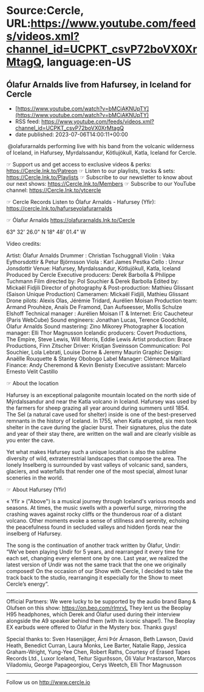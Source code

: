 # Source:Cercle, URL:https://www.youtube.com/feeds/videos.xml?channel_id=UCPKT_csvP72boVX0XrMtagQ, language:en-US

## Ólafur Arnalds live from Hafursey, in Iceland for Cercle
 - [https://www.youtube.com/watch?v=bMCiAKNUpTY](https://www.youtube.com/watch?v=bMCiAKNUpTY)
 - RSS feed: https://www.youtube.com/feeds/videos.xml?channel_id=UCPKT_csvP72boVX0XrMtagQ
 - date published: 2023-07-06T14:00:11+00:00

​ @olafurarnalds performing live with his band from the volcanic wilderness of Iceland, in Hafursey, Myrdalssandur, Kötlujökull, Katla, Iceland for Cercle. 

☞ Support us and get access to exclusive videos & perks: https://Cercle.lnk.to/Patreon
☞ Listen to our playlists, tracks & sets: https://Cercle.lnk.to/Playlists
☞ Subscribe to our newsletter to know about our next shows: https://Cercle.lnk.to/Members
☞ Subscribe to our YouTube channel: https://Cercle.lnk.to/ytcercle

☞ Cercle Records 
Listen to Ólafur Arnalds - Hafursey (Yfir): https://cercle.lnk.to/hafurseyolafurarnalds

☞ Ólafur Arnalds
https://olafurarnalds.lnk.to/Cercle

63° 32' 26.0" N 18° 48' 01.4" W

Video credits:

Artist: Ólafur Arnalds
Drummer : Christian Tschuggnall
Violin : Vaka Eythorsdottir & Petur Björnsson
Viola : Karl James Pestka
Cello : Unnur Jonsdottir
Venue: Hafursey, Myrdalssandur, Kötlujökull, Katla, Iceland
Produced by Cercle
Executive producers: Derek Barbolla & Philippe Tuchmann
Film directed by: Pol Souchier & Derek Barbolla
Edited by: Mickaël Fidjili
Director of photography & Post-production: Mathieu Glissant (Saison Unique Production)
Cameramen: Mickaël Fidjili, Mathieu Glissant
Drone pilots: Alexis Olas, Jérémie Tridard, Aurélien Moisan
Production team: Armand Prouhèze, Anaïs De Framond, Dan Aufseesser, Mollis Schulze Elshoff
Technical manager : Aurélien Moisan
IT & Internet: Eric Caucheteur (Paris WebCube)
Sound engineers: Jonathan Lucas, Terence Goodchild, Ólafur Arnalds
Sound mastering: Zino Mikorey
Photographer & location manager: Elli Thor Magnusson
Icelandic producers: Covert Productions, The Empire, Steve Lewis, Will Morris, Eddie Lewis
Artist production: Brace Productions, Finn Zitscher
Driver: Kristjan Sveinsson
Communication: Pol Souchier, Lola Lebrati, Louise Dorne & Jeremy Maurin 
Graphic Design: Anaëlle Rouquette & Stanley Obobogo
Label Manager: Clémence Maillard
Finance: Andy Cheremond & Kevin Benisty
Executive assistant: Marcelo Ernesto Velit Castillo

☞ About the location

Hafursey is an exceptional palagonite mountain located on the north side of Mýrdalssandur and near the Katla volcano in Iceland. Hafursey was used by the farmers for sheep grazing all year around during summers until 1854. The Sel (a natural cave used for shelter) inside is one of the best-preserved remnants in the history of Iceland. In 1755, when Katla erupted, six men took shelter in the cave during the glacier burst. Their signatures, plus the date and year of their stay there, are written on the wall and are clearly visible as you enter the cave. 

Yet what makes Hafursey such a unique location is also the sublime diversity of wild, extraterrestrial landscapes that compose the area. The lonely Inselberg is surrounded by vast valleys of volcanic sand, sanders, glaciers, and waterfalls that render one of the most special, almost lunar sceneries in the world.

☞ About Hafursey (Yfir)

« Yfir » ("Above") is a musical journey through Iceland's various moods and seasons. At times, the music swells with a powerful surge, mirroring the crashing waves against rocky cliffs or the thunderous roar of a distant volcano. Other moments evoke a sense of stillness and serenity, echoing the peacefulness found in secluded valleys and hidden fjords near the inselberg of Hafursey.

The song is the continuation of another track written by Ólafur, Undir: “We’ve been playing Undir for 5 years, and rearranged it every time for each set, changing every element one by one. Last year, we realized the latest version of Undir was not the same track that the one we originally composed!  On  the  occasion  of  our  Show  with  Cercle,  I  decided  to  take  the  track  back  to  the  studio, rearranging it especially for the Show to meet Cercle’s energy”.

______

Official Partners: 
We were lucky to be supported by the audio brand Bang & Olufsen on this show: https://on.beo.com/rlmrvL 
They lent us the Beoplay H95 headphones, which Derek and Ólafur used during their interview alongside the A9 speaker behind them (with its iconic shape!). 
The Beoplay EX earbuds were offered to Ólafur in the Mystery box. Thanks guys! 

Special thanks to:
Sven Hasenjäger, Árni Þór Árnason, Beth Lawson, David Heath, Benedict Curran, Laura Monks, Lee Barter, Natalie Rapp, Jessica Graham-Wright, Yung-Yee Chen, Robert Raths, Courtesy of Erased Tapes Records Ltd., Luxor Iceland, Teitur Sigurðsson, Óli Valur Þrastarson, Marcos Viladomiu, George Papageorgiou, Cerys Weetch, Elli Thor Magnusson

______

Follow us on http://www.cercle.io

